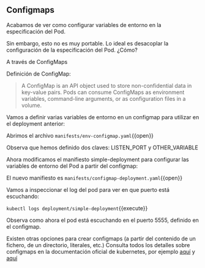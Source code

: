 ## Configmaps

Acabamos de ver como configurar variables de entorno en la especificación del Pod.

Sin embargo, esto no es muy portable. Lo ideal es desacoplar la configuración de la especificación del Pod. ¿Cómo?

A través de ConfigMaps

Definición de ConfigMap:

> A ConfigMap is an API object used to store non-confidential data in key-value pairs. Pods can consume ConfigMaps as environment variables, command-line arguments, or as configuration files in a volume.


Vamos a definir varias variables de entorno en un configmap para utilizar en el deployment anterior:

Abrimos el archivo `manifests/env-configmap.yaml`{{open}}

Observa que hemos definido dos claves: LISTEN_PORT y OTHER_VARIABLE 

Ahora modificamos el manifiesto simple-deployment para configurar las variables de entorno del Pod a partir del configmap:

El nuevo manifiesto es `manifests/configmap-deployment.yaml`{{open}}

Vamos a inspeccionar el log del pod para ver en que puerto está escuchando:

`kubectl logs deployment/simple-deployment`{{execute}}

Observa como ahora el pod está escuchando en el puerto 5555, definido en el configmap.


Existen otras opciones para crear configmaps (a partir del contenido de un fichero, de un directorio, literales, etc.)
Consulta todos los detalles sobre configmaps en la documentación oficial de kubernetes, por ejemplo [aquí](https://kubernetes.io/docs/concepts/configuration/configmap/) y [aquí](https://kubernetes.io/docs/tasks/configure-pod-container/configure-pod-configmap/.)